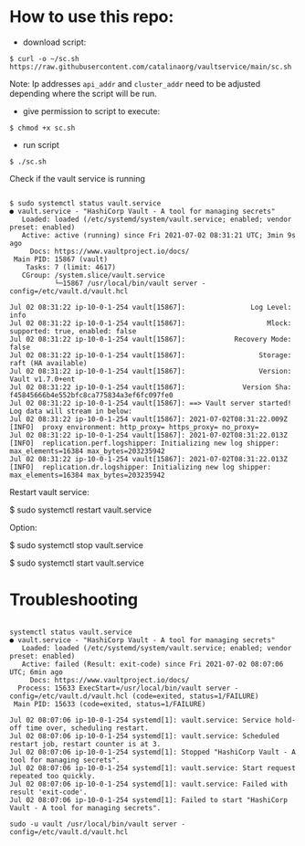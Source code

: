 # How to use this repo:

- download script:

`$ curl -o ~/sc.sh https://raw.githubusercontent.com/catalinaorg/vaultservice/main/sc.sh`

Note:  Ip addresses `api_addr` and `cluster_addr` need to be adjusted depending where the script will be run.


- give permission to script to execute:

`$ chmod +x sc.sh`

- run script

`$ ./sc.sh`

Check if the vault service is running

```

$ sudo systemctl status vault.service
● vault.service - "HashiCorp Vault - A tool for managing secrets"
   Loaded: loaded (/etc/systemd/system/vault.service; enabled; vendor preset: enabled)
   Active: active (running) since Fri 2021-07-02 08:31:21 UTC; 3min 9s ago
     Docs: https://www.vaultproject.io/docs/
 Main PID: 15867 (vault)
    Tasks: 7 (limit: 4617)
   CGroup: /system.slice/vault.service
           └─15867 /usr/local/bin/vault server -config=/etc/vault.d/vault.hcl

Jul 02 08:31:22 ip-10-0-1-254 vault[15867]:                Log Level: info
Jul 02 08:31:22 ip-10-0-1-254 vault[15867]:                    Mlock: supported: true, enabled: false
Jul 02 08:31:22 ip-10-0-1-254 vault[15867]:            Recovery Mode: false
Jul 02 08:31:22 ip-10-0-1-254 vault[15867]:                  Storage: raft (HA available)
Jul 02 08:31:22 ip-10-0-1-254 vault[15867]:                  Version: Vault v1.7.0+ent
Jul 02 08:31:22 ip-10-0-1-254 vault[15867]:              Version Sha: f45845666b4e552bfc8ca775834a3ef6fc097fe0
Jul 02 08:31:22 ip-10-0-1-254 vault[15867]: ==> Vault server started! Log data will stream in below:
Jul 02 08:31:22 ip-10-0-1-254 vault[15867]: 2021-07-02T08:31:22.009Z [INFO]  proxy environment: http_proxy= https_proxy= no_proxy=
Jul 02 08:31:22 ip-10-0-1-254 vault[15867]: 2021-07-02T08:31:22.013Z [INFO]  replication.perf.logshipper: Initializing new log shipper: max_elements=16384 max_bytes=203235942
Jul 02 08:31:22 ip-10-0-1-254 vault[15867]: 2021-07-02T08:31:22.013Z [INFO]  replication.dr.logshipper: Initializing new log shipper: max_elements=16384 max_bytes=203235942

```

Restart vault service:
 
 $ sudo systemctl restart vault.service

Option:

 $ sudo systemctl stop vault.service
 
 $ sudo systemctl start vault.service

# Troubleshooting

```

systemctl status vault.service
● vault.service - "HashiCorp Vault - A tool for managing secrets"
   Loaded: loaded (/etc/systemd/system/vault.service; enabled; vendor preset: enabled)
   Active: failed (Result: exit-code) since Fri 2021-07-02 08:07:06 UTC; 6min ago
     Docs: https://www.vaultproject.io/docs/
  Process: 15633 ExecStart=/usr/local/bin/vault server -config=/etc/vault.d/vault.hcl (code=exited, status=1/FAILURE)
 Main PID: 15633 (code=exited, status=1/FAILURE)

Jul 02 08:07:06 ip-10-0-1-254 systemd[1]: vault.service: Service hold-off time over, scheduling restart.
Jul 02 08:07:06 ip-10-0-1-254 systemd[1]: vault.service: Scheduled restart job, restart counter is at 3.
Jul 02 08:07:06 ip-10-0-1-254 systemd[1]: Stopped "HashiCorp Vault - A tool for managing secrets".
Jul 02 08:07:06 ip-10-0-1-254 systemd[1]: vault.service: Start request repeated too quickly.
Jul 02 08:07:06 ip-10-0-1-254 systemd[1]: vault.service: Failed with result 'exit-code'.
Jul 02 08:07:06 ip-10-0-1-254 systemd[1]: Failed to start "HashiCorp Vault - A tool for managing secrets".

```


`sudo -u vault /usr/local/bin/vault server -config=/etc/vault.d/vault.hcl`



